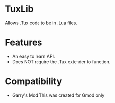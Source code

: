 # TuxLib
Allows .Tux code to be in .Lua files.

# Features

- An easy to learn API.
- Does NOT require the .Tux extender to function.

# Compatibility

- Garry's Mod
This was created for Gmod only
